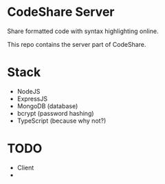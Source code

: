 # CodeShare Server

Share formatted code with syntax highlighting online.

This repo contains the server part of CodeShare.

# Stack

- NodeJS
- ExpressJS
- MongoDB (database)
- bcrypt (password hashing)
- TypeScript (because why not?)

# TODO

- Client
-
